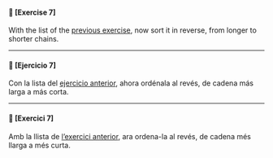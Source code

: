 
#### 📍 [Exercise 7]
With the list of the [previous exercise](https://github.com/ariamdev/IT-ACADEMY-SPRINT-1/tree/main/SPRINT1/Tasca%20S1%2008%20Lambdas/Nivell%201/n1exercici6), now sort it in reverse, from longer to shorter chains.

---

#### 📍 [Ejercicio 7]
Con la lista del [ejercicio anterior](https://github.com/ariamdev/IT-ACADEMY-SPRINT-1/tree/main/SPRINT1/Tasca%20S1%2008%20Lambdas/Nivell%201/n1exercici6), ahora ordénala al revés, de cadena más larga a más corta.

---

#### 📍 [Exercici 7]
Amb la llista de [l’exercici anterior](https://github.com/ariamdev/IT-ACADEMY-SPRINT-1/tree/main/SPRINT1/Tasca%20S1%2008%20Lambdas/Nivell%201/n1exercici6), ara ordena-la al revés, de cadena més llarga a més curta.
